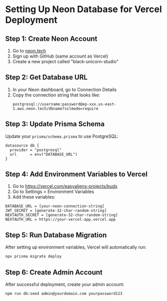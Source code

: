 # Setting Up Neon Database for Vercel Deployment

## Step 1: Create Neon Account
1. Go to [neon.tech](https://neon.tech)
2. Sign up with GitHub (same account as Vercel)
3. Create a new project called "black-unicorn-studio"

## Step 2: Get Database URL
1. In your Neon dashboard, go to Connection Details
2. Copy the connection string that looks like:
   ```
   postgresql://username:password@ep-xxx.us-east-1.aws.neon.tech/dbname?sslmode=require
   ```

## Step 3: Update Prisma Schema
Update your `prisma/schema.prisma` to use PostgreSQL:

```prisma
datasource db {
  provider = "postgresql"
  url      = env("DATABASE_URL")
}
```

## Step 4: Add Environment Variables to Vercel
1. Go to https://vercel.com/easyaliens-projects/buds
2. Go to Settings > Environment Variables
3. Add these variables:

```
DATABASE_URL = [your-neon-connection-string]
JWT_SECRET = [generate-32-char-random-string]
NEXTAUTH_SECRET = [generate-32-char-random-string]
NEXTAUTH_URL = https://your-vercel-app.vercel.app
```

## Step 5: Run Database Migration
After setting up environment variables, Vercel will automatically run:
```bash
npx prisma migrate deploy
```

## Step 6: Create Admin Account
After successful deployment, create your admin account:
```bash
npm run db:seed admin@yourdomain.com yourpassword123
```